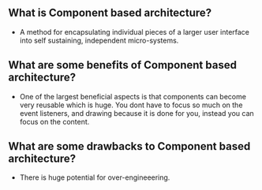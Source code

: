 ## What is Component based architecture?
* A method for encapsulating individual pieces of a larger user interface into self sustaining, independent micro-systems.
## What are some benefits of Component based architecture?
* One of the largest beneficial aspects is that components can become very reusable which is huge. You dont have to focus so much on the event listeners, and drawing because it is done for you, instead you can focus on the content. 
## What are some drawbacks to Component based architecture?
* There is huge potential for over-engineeering.